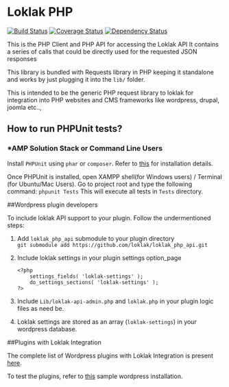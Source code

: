 # Loklak PHP

[![Build Status](https://travis-ci.org/loklak/loklak_php_api.svg?branch=master)](https://travis-ci.org/loklak/loklak_php_api)
[![Coverage Status](https://coveralls.io/repos/github/loklak/loklak_php_api/badge.svg?branch=master)](https://coveralls.io/github/loklak/loklak_php_api?branch=master)
[![Dependency Status](https://gemnasium.com/badges/github.com/loklak/loklak_php_api.svg)](https://gemnasium.com/github.com/loklak/loklak_php_api)

This is the PHP Client and PHP API for accessing the Loklak API
It contains a series of calls that could be directly used for the requested JSON responses

This library is bundled with Requests library in PHP keeping it standalone and works by just plugging it into the `lib/` folder.

This is intended to be the generic PHP request library to loklak for integration into PHP websites and CMS frameworks like wordpress, drupal, joomla etc..,

## How to run PHPUnit tests?

### *AMP Solution Stack or Command Line Users

Install `PHPUnit` using `phar` or `composer`. 
Refer to [this](https://phpunit.de/manual/current/en/installation.html) for installation details. 

Once PHPUnit is installed, open XAMPP shell(for Windows users) / Terminal (for Ubuntu/Mac Users). 
Go to project root and type the following command:
`phpunit Tests`
This will execute all tests in `Tests` directory. 

##Wordpress plugin developers

To include loklak API support to your plugin. Follow the undermentioned steps:

1. Add `loklak_php_api` submodule to your plugin directory  
    `git submodule add https://github.com/loklak/loklak_php_api.git`

2. Include loklak settings in your plugin settings option_page
    ```
    <?php 
        settings_fields( 'loklak-settings' );
        do_settings_sections( 'loklak-settings' );
    ?>
    ```

3. Include `Lib/loklak-api-admin.php` and `loklak.php` in your plugin logic files as need be. 

4. Loklak settings are stored as an array (`loklak-settings`) in your wordpress database. 

##Plugins with Loklak Integration

The complete list of Wordpress plugins with Loklak Integration is present [here](https://github.com/loklak/loklak_wordpress_plugins/blob/master/Plugin-Readme.md).

To test the plugins, refer to [this](https://loklak-wordpress.herokuapp.com) sample wordpress installation.	